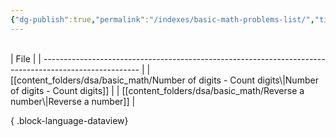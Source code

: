 ```yaml
---
{"dg-publish":true,"permalink":"/indexes/basic-math-problems-list/","title":"Basic Math Problems List","dgEnableSearch":true,"updated":"2025-06-02T15:45:51.436+05:30"}
---
```


<br>
| File                                                                                                   |
| ------------------------------------------------------------------------------------------------------ |
| [[content_folders/dsa/basic_math/Number of digits - Count digits\|Number of digits - Count digits]] |
| [[content_folders/dsa/basic_math/Reverse a number\|Reverse a number]]                               |

{ .block-language-dataview}
